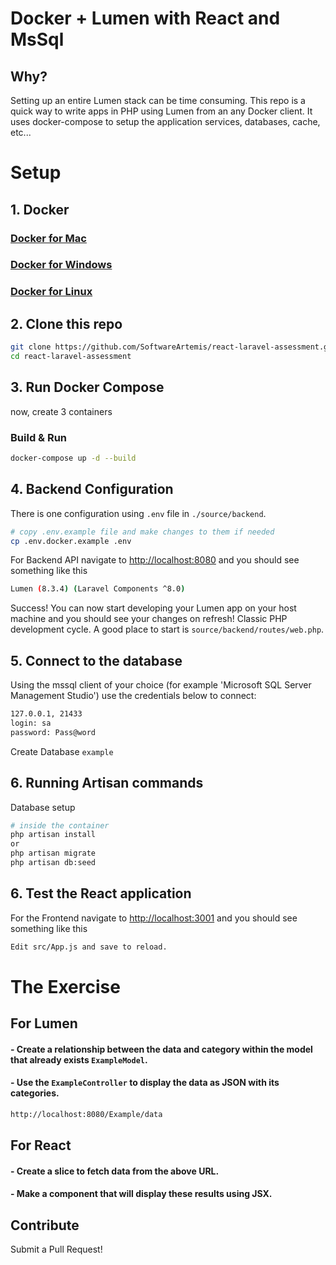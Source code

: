 # Docker + Lumen with React and MsSql

## Why?

Setting up an entire Lumen stack can be time consuming. This repo is a quick way to write apps in PHP using Lumen from an any Docker client. It uses docker-compose to setup the application services, databases, cache, etc...

# Setup

## 1. Docker

### [Docker for Mac](https://docs.docker.com/docker-for-mac/)

### [Docker for Windows](https://docs.docker.com/docker-for-windows/)

### [Docker for Linux](https://docs.docker.com/engine/installation/linux/)

## 2. Clone this repo

```bash
git clone https://github.com/SoftwareArtemis/react-laravel-assessment.git
cd react-laravel-assessment
```

## 3. Run Docker Compose

now, create 3 containers

### Build & Run

```bash
docker-compose up -d --build
```

## 4. Backend Configuration

There is one configuration  using `.env` file in `./source/backend`.

```sh
# copy .env.example file and make changes to them if needed
cp .env.docker.example .env
```

For Backend API navigate to [http://localhost:8080](http://localhost:8080) and you should see something like this
```sh
Lumen (8.3.4) (Laravel Components ^8.0)
```

Success! You can now start developing your Lumen app on your host machine and you should see your changes on refresh! Classic PHP development cycle. A good place to start is `source/backend/routes/web.php`.

## 5. Connect to the database

Using the mssql client of your choice (for example 'Microsoft SQL Server Management Studio') use the credentials below to connect:
```sh
127.0.0.1, 21433
login: sa
password: Pass@word
```

Create Database `example`

## 6. Running Artisan commands
Database setup

```sh
# inside the container
php artisan install
or
php artisan migrate
php artisan db:seed
```
## 6. Test the React application

For the Frontend navigate to [http://localhost:3001](http://localhost:3001) and you should see something like this
```sh
Edit src/App.js and save to reload.
```

# The Exercise

## For Lumen
#### - Create a relationship between the data and category within the model that already exists `ExampleModel`.

#### - Use the `ExampleController` to display the data as JSON with its categories.

```sh
http://localhost:8080/Example/data
```

## For React

#### - Create a slice to fetch data from the above URL.

#### - Make a component that will display these results using JSX.

## Contribute

Submit a Pull Request!